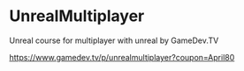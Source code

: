 # UnrealMultiplayer

Unreal course for multiplayer with unreal by GameDev.TV

https://www.gamedev.tv/p/unrealmultiplayer?coupon=April80
